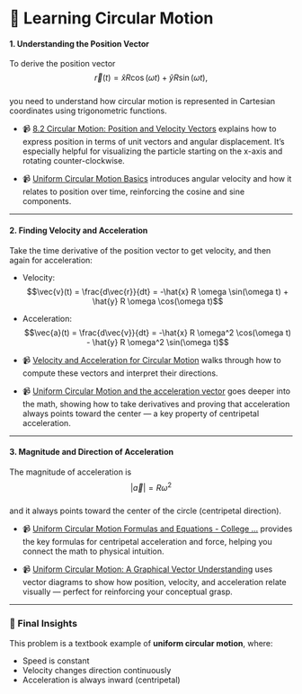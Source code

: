 # 🧭 Learning Circular Motion

#### 1. **Understanding the Position Vector**
To derive the position vector  
$$\vec{r}(t) = \hat{x} R \cos(\omega t) + \hat{y} R \sin(\omega t),$$  
you need to understand how circular motion is represented in Cartesian coordinates using trigonometric functions.

- 📹 [8.2 Circular Motion: Position and Velocity Vectors](https://www.youtube.com/watch?v=S9_Oe51XkVY) explains how to express position in terms of unit vectors and angular displacement. It’s especially helpful for visualizing the particle starting on the x-axis and rotating counter-clockwise.

- 📹 [Uniform Circular Motion Basics](https://www.youtube.com/watch?v=6BwJ4rmNwzo) introduces angular velocity and how it relates to position over time, reinforcing the cosine and sine components.

---

#### 2. **Finding Velocity and Acceleration**
Take the time derivative of the position vector to get velocity, and then again for acceleration:
- Velocity:  
  $$\vec{v}(t) = \frac{d\vec{r}}{dt} = -\hat{x} R \omega \sin(\omega t) + \hat{y} R \omega \cos(\omega t)$$  
- Acceleration:  
  $$\vec{a}(t) = \frac{d\vec{v}}{dt} = -\hat{x} R \omega^2 \cos(\omega t) - \hat{y} R \omega^2 \sin(\omega t)$$

- 📹 [Velocity and Acceleration for Circular Motion](https://www.youtube.com/watch?v=cKgknCnuQ3A) walks through how to compute these vectors and interpret their directions.

- 📹 [Uniform Circular Motion and the acceleration vector](https://www.youtube.com/watch?v=bwAg-a0ziZQ) goes deeper into the math, showing how to take derivatives and proving that acceleration always points toward the center — a key property of centripetal acceleration.

---

#### 3. **Magnitude and Direction of Acceleration**
The magnitude of acceleration is  
$$|\vec{a}| = R \omega^2$$  
and it always points toward the center of the circle (centripetal direction).

- 📹 [Uniform Circular Motion Formulas and Equations - College ...](https://www.youtube.com/watch?v=IawY86XveQE) provides the key formulas for centripetal acceleration and force, helping you connect the math to physical intuition.

- 📹 [Uniform Circular Motion: A Graphical Vector Understanding](https://www.youtube.com/watch?v=zUKft-lVA9s) uses vector diagrams to show how position, velocity, and acceleration relate visually — perfect for reinforcing your conceptual grasp.

---

### 🧠 Final Insights
This problem is a textbook example of **uniform circular motion**, where:
- Speed is constant
- Velocity changes direction continuously
- Acceleration is always inward (centripetal)